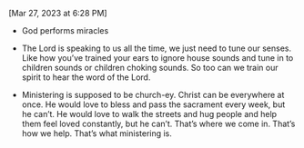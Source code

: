 [Mar 27, 2023 at 6:28 PM]

* God performs miracles 

* The Lord is speaking to us all the time, we just need to tune our senses. Like how you’ve trained your ears to ignore house sounds and tune in to children sounds or children choking sounds. So too can we train our spirit to hear the word of the Lord.

* Ministering is supposed to be church-ey. Christ can be everywhere at once. He would love to bless and pass the sacrament every week, but he can’t. He would love to walk the streets and hug people and help them feel loved constantly, but he can’t. That’s where we come in. That’s how we help. That’s what ministering is.